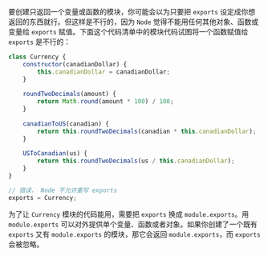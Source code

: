要创建只返回一个变量或函数的模块，你可能会以为只要把 `exports` 设定成你想返回的东西就行。但这样是不行的，因为 `Node` 觉得不能用任何其他对象、函数或变量给 `exports` 赋值。下面这个代码清单中的模块代码试图将一个函数赋值给 `exports` 是不行的：

```js
class Currency {
    constructor(canadianDollar) {
        this.canadianDollar = canadianDollar;
    }
    
    roundTwoDecimals(amount) {
        return Math.round(amount * 100) / 100;
    }
    
    canadianToUS(canadian) {
        return this.roundTwoDecimals(canadian * this.canadianDollar);
    }
    
    USToCanadian(us) {
        return this.roundTwoDecimals(us / this.canadianDollar);
    }
}

// 错误， Node 不允许重写 exports
exports = Currency;
```

为了让 `Currency` 模块的代码能用，需要把 `exports` 换成 `module.exports`。用 `module.exports` 可以对外提供单个变量、函数或者对象。如果你创建了一个既有 `exports` 又有 `module.exports` 的模块，那它会返回 `module.exports`，而 `exports` 会被忽略。


